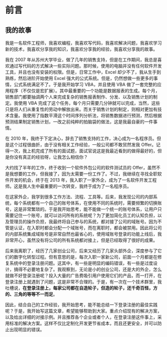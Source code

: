 # 前言

## 我的故事

我是一名软件工程师，我喜欢编程，我喜欢写代码，我喜欢解决问题，我喜欢学习新的技术，我喜欢分享我的知识，我喜欢分享我的经验，我喜欢分享我的故事。

我在 2007 年从苏州大学毕业，做了几年的销售支持，但是在工作期间，我总是喜欢通过写代码的方式解决一些实际问题。那时候，使用的电脑并没有任何软件开发工具，并且也没有安装的权限。但是，日常工作中，Excel 却少不了，我从生手到熟练，然后进阶开始使用 Excel 强大的公式系统。但是，仍然想做一些更多的事情，公式系统满足不了。于是我开始学习 VBA，并且使用 VBA 做了一套完整的应用程序（不仅仅是宏扩展）。其中最重要的一个功能是数据报表的生成。每个月，销售部门都要抽调两个人来完成复杂的销售报表制作、分发、以及销售计划的制定。我使用 VBA 完成了这个任务，每个月只需要几分钟就可以完成，当然，这些只是将人们从重复性的劳动中解放出来。而关于销售计划的制定，则相对更加有技术含量。我使用了指数平滑这个时间序列分析法，将销售数据进行预测，然后根据预测结果制定销售计划，一改之前纯粹的拍脑袋的做法，这是我最自豪的一件事情。

在 2010 年，我终于下定决心，辞去了销售支持的工作，决心成为一名程序员。但是这个过程很曲折，由于没有相关工作经验，一般公司都不敢贸然发我 Offer。记得一次，我上机完成了所有的面试题，面试官说这是我最近看到的做得最好的，但是你没有真正的经验呀，让我怎么相信你？

大约找了半年的工作，终于收到一个软件外包公司的软件测试员的 Offer，虽然不是我想要的工作，但我接了，因为太需要一份工作了。不过，我继续在寻找全职软件开发的机会，终于在 2013 年，我入职了一家外企，成为了一名软件开发工程师。这是我人生中最重要的一次转变，我终于成为了一名程序员。

在这家外企，我学到很多工作方法、流程、工具等。后来，我发现公司的内部系统，每个系统都有一个自己的账号体系，在使用不同的系统时，需要频繁的切换账号，这是非常繁琐的。于是我开始思考，能不能做一个统一的账号体系，让用户只需要记住一个账号，就可以访问所有的系统呢？为了更加简化员工的认知负担，以及管理员的操作负担，我最终将自己参与的系统，都对接了公司的域账号。因为不管是认证，在入职时都会分配一个域账号，而在离职时，都会被禁用。因此将公司的内部系统集成域账号是非常自然也最省心的，使用域账号登录的功能上线后，我非常开心，虽然没有将公司的所有系统都对接上，但是已经取得了很好的成果。

后来我离职了，经历了几家创业公司，后来又经历了几家头部外企，深度参与了它们的数字化转型过程。但有意思的是，每次入职一家新公司，前面一个月都是在修复系统中的登录注册问题。这其中，有一些是明显的编码错误，有一些是过度设计，搞得不必要地复杂了。我观察到，无论是小的创业公司，还是大的外企，怎么就做不好登录注册呢？投入大量的广告费吸引用户使用它们的产品，而一打开，在登录注册上就遇到了问题，这是非常不合理的。于是，有一次在一个技术群里，我吐槽说，**在登录注册上，每家公司都在自造轮子，但造的轮子，还千奇百怪，方的、三角的等等不一而足**。

因此，结合自己的工作经验，我开始思考，能不能总结一下登录注册的最佳实践呢？于是，我开始写这篇文章，希望能够帮助到大家。重点介绍现有的解决方案，以及给出详细的对接示例。并且推荐各个企业或者个人，在登录注册这件事上，采用标准的解决方案。这样不仅比定制化开发更节省成本，而且还更安全，并可以防止出现明显的错误。